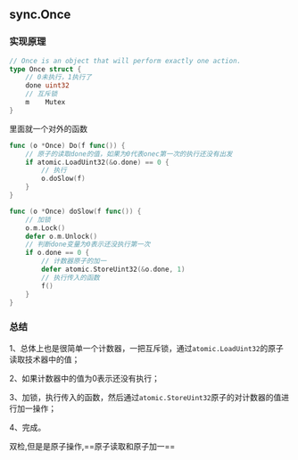 ## sync.Once

### 实现原理

```go
// Once is an object that will perform exactly one action.
type Once struct {
	// 0未执行，1执行了
	done uint32
	// 互斥锁
	m    Mutex
}
```

里面就一个对外的函数

```go
func (o *Once) Do(f func()) {
	// 原子的读取done的值，如果为0代表onec第一次的执行还没有出发
	if atomic.LoadUint32(&o.done) == 0 {
		// 执行
		o.doSlow(f)
	}
}

func (o *Once) doSlow(f func()) {
	// 加锁
	o.m.Lock()
	defer o.m.Unlock()
	// 判断done变量为0表示还没执行第一次
	if o.done == 0 {
		// 计数器原子的加一
		defer atomic.StoreUint32(&o.done, 1)
		// 执行传入的函数
		f()
	}
}
```

### 总结

1、总体上也是很简单一个计数器，一把互斥锁，通过`atomic.LoadUint32`的原子读取技术器中的值；

2、如果计数器中的值为0表示还没有执行；

3、加锁，执行传入的函数，然后通过`atomic.StoreUint32`原子的对计数器的值进行加一操作；

4、完成。



双检,但是是原子操作,==原子读取和原子加一==

